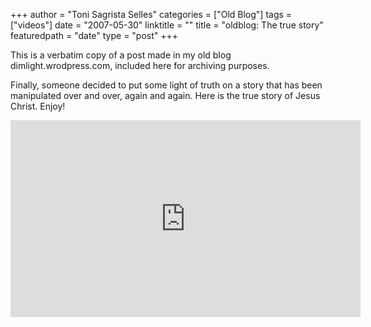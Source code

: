 +++
author = "Toni Sagrista Selles"
categories = ["Old Blog"]
tags = ["videos"]
date = "2007-05-30"
linktitle = ""
title = "oldblog: The true story" 
featuredpath = "date"
type = "post"
+++

<div class="post-notice">
This is a verbatim copy of a post made in my old blog dimlight.wrodpress.com, included here for archiving purposes.
</div>

Finally, someone decided to put some light of truth on a story that has been manipulated over and over, again and again. Here is the true story of Jesus Christ. Enjoy!

<iframe width="560" height="315" src="https://www.youtube.com/embed/PFrufPxjwX0" frameborder="0" allow="accelerometer; autoplay; clipboard-write; encrypted-media; gyroscope; picture-in-picture" allowfullscreen></iframe>
